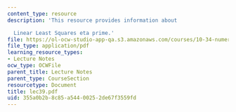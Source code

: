 ```yaml
---
content_type: resource
description: 'This resource provides information about

  Linear Least Squares eta prime.'
file: https://ol-ocw-studio-app-qa.s3.amazonaws.com/courses/10-34-numerical-methods-applied-to-chemical-engineering-fall-2005/355a0b2b8c85a54400252de67f3559fd_lec39.pdf
file_type: application/pdf
learning_resource_types:
- Lecture Notes
ocw_type: OCWFile
parent_title: Lecture Notes
parent_type: CourseSection
resourcetype: Document
title: lec39.pdf
uid: 355a0b2b-8c85-a544-0025-2de67f3559fd
---
```


